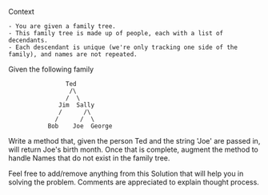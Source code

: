 ﻿Context

	- You are given a family tree.  
	- This family tree is made up of people, each with a list of decendants.   
	- Each descendant is unique (we're only tracking one side of the family), and names are not repeated.
	
Given the following family

					Ted
					 /\
					/  \
				  Jim  Sally
				  /      /\
				 /      /  \
			   Bob    Joe  George

Write a method that, given the person Ted and the string 'Joe' are passed in, will return Joe's birth month.
Once that is complete, augment the method to handle Names that do not exist in the family tree.

Feel free to add/remove anything from this Solution that will help you in solving the problem.  Comments are appreciated to explain thought process.
